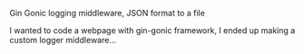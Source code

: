 Gin Gonic logging middleware, JSON format to a file

I wanted to code a webpage with gin-gonic framework, I ended up making a custom logger middleware...
